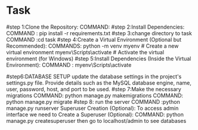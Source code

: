 # Task
#step 1:Clone the Repository:
COMMAND: 
#step 2:Install Dependencies:
COMMAND :  pip install -r requirements.txt
#step 3:change directory to task
COMMAND :cd task
#step 4:Create a Virtual Environment (Optional but Recommended):
COMMANDS:
python -m venv myenv       # Create a new virtual environment
myenv\Scripts\activate     # Activate the virtual environment (for Windows)
#step 5:Install Dependencies (Inside the Virtual Environment):
COMMAND :
myenv\Scripts\activate 

#step6:DATABASE SETUP
update the database settings in the project's settings.py file.
Provide details such as the MySQL database engine, name, user, password, host, and port to be used.
#step 7:Make the necessary migrations
COMMAND: python manage.py makemigrations
COMMAND: python manage.py migrate
#step 8: run the server 
COMMAND :python manage.py runserver 
Superuser Creation (Optional):
To access admin interface we need to Create a Superuser (Optional):
COMMAND: python manage.py createsuperuser
then go to localhost/admin to see databases








